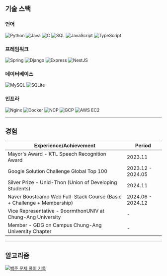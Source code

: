 ## 기술 스택
### 언어
![Python](https://img.shields.io/badge/Python-3776AB?style=for-the-badge&logo=python&logoColor=white)
![Java](https://img.shields.io/badge/Java-007396?style=for-the-badge&logo=java&logoColor=white)
![C](https://img.shields.io/badge/C-A8B9CC?style=for-the-badge&logo=c&logoColor=white)
![SQL](https://img.shields.io/badge/SQL-4479A1?style=for-the-badge&logo=mysql&logoColor=white)
![JavaScript](https://img.shields.io/badge/JavaScript-F7DF1E?style=for-the-badge&logo=javascript&logoColor=black)
![TypeScript](https://img.shields.io/badge/TypeScript-3178C6?style=for-the-badge&logo=typescript&logoColor=white)

### 프레임워크
![Spring](https://img.shields.io/badge/Spring-6DB33F?style=for-the-badge&logo=spring&logoColor=white)
![Django](https://img.shields.io/badge/Django-092E20?style=for-the-badge&logo=django&logoColor=white)
![Express](https://img.shields.io/badge/Express-000000?style=for-the-badge&logo=express&logoColor=white)
![NestJS](https://img.shields.io/badge/NestJS-E0234E?style=for-the-badge&logo=nestjs&logoColor=white)

### 데이터베이스
![MySQL](https://img.shields.io/badge/MySQL-4479A1?style=for-the-badge&logo=mysql&logoColor=white)
![SQLite](https://img.shields.io/badge/SQLite-003B57?style=for-the-badge&logo=sqlite&logoColor=white)

### 인프라
![Nginx](https://img.shields.io/badge/Nginx-009639?style=for-the-badge&logo=nginx&logoColor=white)
![Docker](https://img.shields.io/badge/Docker-2496ED?style=for-the-badge&logo=docker&logoColor=white)
![NCP](https://img.shields.io/badge/NCP-03C75A?style=for-the-badge&logo=naver&logoColor=white)
![GCP](https://img.shields.io/badge/GCP-4285F4?style=for-the-badge&logo=google-cloud&logoColor=white)
![AWS EC2](https://img.shields.io/badge/AWS%20EC2-FF9900?style=for-the-badge&logo=amazon-ec2&logoColor=white)

---

## 경험
| Experience/Achievement | Period |
|------------------|---------|
| Mayor's Award - KTL Speech Recognition Award | 2023.11 |
| Google Solution Challenge Global Top 100 | 2023.12 - 2024.05 |
| Silver Prize - Unid-Thon (Union of Developing Students) | 2024.11 |
| Naver Boostcamp Web Full-Stack Course (Basic + Challenge + Membership) | 2024.06 - 2024.12 |
| Vice Representative - 9oormthonUNIV at Chung-Ang University | - |
| Member - GDG on Campus Chung-Ang University Chapter | - |

---

## 알고리즘
[![백준 문제 풀이 기록](http://mazassumnida.wtf/api/v2/generate_badge?boj=tjsqls2119)](https://solved.ac/profile/tjsqls2119)
